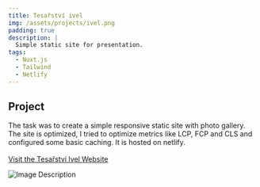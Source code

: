 ```yaml
---
title: Tesařství ivel
img: /assets/projects/ivel.png
padding: true
description: |
  Simple static site for presentation.
tags:
  - Nuxt.js
  - Tailwind
  - Netlify
---
```


## Project

The task was to create a simple responsive static site with photo gallery. The site is optimized, I tried to optimize metrics like LCP, FCP and CLS and configured some basic caching. It is hosted on netlify. <br><br>
<a href="https://www.tesarstvi-ivel.cz" target="_blank" rel="noopener noreferrer">Visit the Tesařství Ivel Website</a>

![Image Description](/assets/projects/ivel/ivel.webp)




